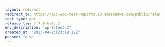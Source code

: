 ```yaml
---
layout: redirect
redirect_to: https://a8c-woo-test-reports.s3.amazonaws.com/public/release/7.7.0-beta.2/wp-latest-2/api/index.html
test_type: api
release_tag: 7.7.0-beta.2
env_description: "wp-latest-2"
created_at: "2023-04-25T23:19:12Z"
passed: false
---
```

